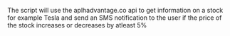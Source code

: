 The script will use the aplhadvantage.co api to get information on a stock for example Tesla and send an SMS notification to the user if the price of the stock increases or decreases by atleast 5%